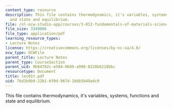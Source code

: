 ```yaml
---
content_type: resource
description: This file contains thermodynamics, it's variables, systems, functions
  and state and equilibrium.
file: /ol-ocw-studio-app/courses/3-012-fundamentals-of-materials-science-fall-2005/7bd3b9b922b16f0d967d18db5649adc9_lec01t.pdf
file_size: 3349006
file_type: application/pdf
learning_resource_types:
- Lecture Notes
license: https://creativecommons.org/licenses/by-nc-sa/4.0/
ocw_type: OCWFile
parent_title: Lecture Notes
parent_type: CourseSection
parent_uid: 9b84782c-e584-0689-a998-0228b6218bbc
resourcetype: Document
title: lec01t.pdf
uid: 7bd3b9b9-22b1-6f0d-967d-18db5649adc9
---
```

This file contains thermodynamics, it's variables, systems, functions and state and equilibrium.